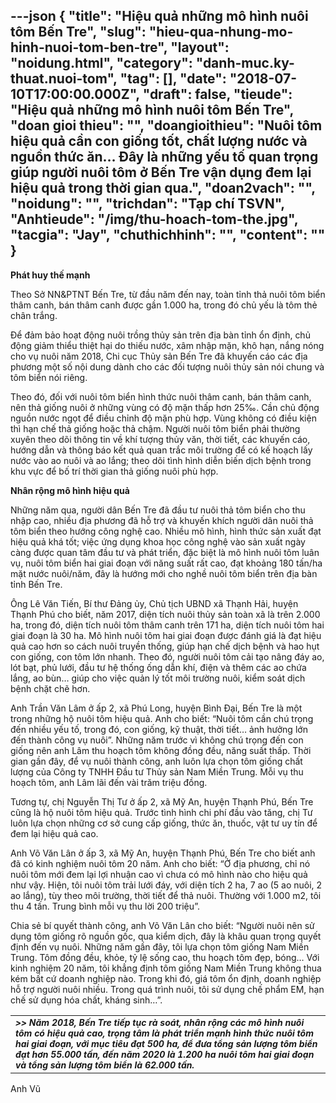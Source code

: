 ---json
{
    "title": "Hiệu quả những mô hình nuôi tôm Bến Tre",
    "slug": "hieu-qua-nhung-mo-hinh-nuoi-tom-ben-tre",
    "layout": "noidung.html",
    "category": "danh-muc.ky-thuat.nuoi-tom",
    "tag": [],
    "date": "2018-07-10T17:00:00.000Z",
    "draft": false,
    "tieude": "Hiệu quả những mô hình nuôi tôm Bến Tre",
    "doan gioi thieu": "",
    "doangioithieu": "Nuôi tôm hiệu quả cần con giống tốt, chất lượng nước và nguồn thức ăn… Đây là những yếu tố quan trọng giúp người nuôi tôm ở Bến Tre vận dụng đem lại hiệu quả trong thời gian qua.",
    "doan2vach": "",
    "noidung": "",
    "trichdan": "Tạp chí TSVN",
    "Anhtieude": "/img/thu-hoach-tom-the.jpg",
    "tacgia": "Jay",
    "chuthichhinh": "",
    "__content__": ""
}
---
<p><span style="font-size:14px"><strong>P</strong><strong>h&aacute;t huy thế mạnh</strong></span></p>

<p><span style="font-size:14px">Theo Sở NN&amp;PTNT Bến Tre, từ đầu năm đến nay, to&agrave;n tỉnh thả nu&ocirc;i t&ocirc;m biển th&acirc;m canh, b&aacute;n th&acirc;m canh được gần 1.000 ha, trong đ&oacute; chủ yếu l&agrave; t&ocirc;m thẻ ch&acirc;n trắng.</span></p>

<p><span style="font-size:14px">Để đảm bảo hoạt động nu&ocirc;i trồng thủy sản tr&ecirc;n địa b&agrave;n tỉnh ổn định, chủ động giảm thiểu thiệt hại do thiếu nước, x&acirc;m nhập mặn, kh&ocirc; hạn, nắng n&oacute;ng cho vụ nu&ocirc;i năm 2018, Chi cục Thủy sản Bến Tre đ&atilde; khuyến c&aacute;o c&aacute;c địa phương một số nội dung d&agrave;nh cho c&aacute;c đối tượng nu&ocirc;i thủy sản n&oacute;i chung v&agrave; t&ocirc;m biển n&oacute;i ri&ecirc;ng.</span></p>

<p><span style="font-size:14px">Theo đ&oacute;, đối với nu&ocirc;i t&ocirc;m biển h&igrave;nh thức nu&ocirc;i th&acirc;m canh, b&aacute;n th&acirc;m canh, n&ecirc;n thả giống nu&ocirc;i ở những v&ugrave;ng c&oacute; độ mặn thấp hơn 25&permil;. Cần chủ động nguồn nước ngọt để điều chỉnh độ mặn ph&ugrave; hợp. V&ugrave;ng kh&ocirc;ng c&oacute; điều kiện th&igrave; hạn chế thả giống hoặc thả chậm. Người nu&ocirc;i t&ocirc;m biển phải thường xuy&ecirc;n theo d&otilde;i th&ocirc;ng tin về kh&iacute; tượng thủy văn, thời tiết, c&aacute;c khuyến c&aacute;o, hướng dẫn v&agrave; th&ocirc;ng b&aacute;o kết quả quan trắc m&ocirc;i trường để c&oacute; kế hoạch lấy nước v&agrave;o ao nu&ocirc;i v&agrave; ao lắng; theo d&otilde;i t&igrave;nh h&igrave;nh diễn biến dịch bệnh trong khu vực để bố tr&iacute; thời gian thả giống nu&ocirc;i ph&ugrave; hợp.</span></p>

<p><span style="font-size:14px"><strong>Nh&acirc;n rộng m&ocirc; h&igrave;nh hiệu quả</strong></span></p>

<p><span style="font-size:14px">Những năm qua, người d&acirc;n Bến Tre đ&atilde; đầu tư nu&ocirc;i thả t&ocirc;m biển cho thu nhập cao, nhiều địa phương đ&atilde; hỗ trợ v&agrave; khuyến kh&iacute;ch người d&acirc;n nu&ocirc;i thả t&ocirc;m biển theo hướng c&ocirc;ng nghệ cao. Nhiều m&ocirc; h&igrave;nh, h&igrave;nh thức sản xuất đạt hiệu quả kh&aacute; tốt; việc ứng dụng khoa học c&ocirc;ng nghệ v&agrave;o sản xuất ng&agrave;y c&agrave;ng được quan t&acirc;m đầu tư v&agrave; ph&aacute;t triển, đặc biệt l&agrave; m&ocirc; h&igrave;nh nu&ocirc;i t&ocirc;m lu&acirc;n vụ, nu&ocirc;i t&ocirc;m biển hai giai đoạn với năng suất rất cao, đạt khoảng 180 tấn/ha mặt nước nu&ocirc;i/năm, đ&acirc;y l&agrave; hướng mới cho nghề nu&ocirc;i t&ocirc;m biển tr&ecirc;n địa b&agrave;n tỉnh Bến Tre.</span></p>

<p><span style="font-size:14px">&Ocirc;ng L&ecirc; Văn Tiến, B&iacute; thư Đảng ủy, Chủ tịch UBND x&atilde; Thạnh Hải, huyện Thạnh Ph&uacute; cho biết, năm 2017, diện t&iacute;ch nu&ocirc;i thủy sản to&agrave;n x&atilde; l&agrave; tr&ecirc;n 2.000 ha, trong đ&oacute;, diện t&iacute;ch nu&ocirc;i t&ocirc;m th&acirc;m canh tr&ecirc;n 171 ha, diện t&iacute;ch nu&ocirc;i t&ocirc;m hai giai đoạn l&agrave; 30 ha. M&ocirc; h&igrave;nh nu&ocirc;i t&ocirc;m hai giai đoạn được đ&aacute;nh gi&aacute; l&agrave; đạt hiệu quả cao hơn so c&aacute;ch nu&ocirc;i truyền thống, gi&uacute;p hạn chế dịch bệnh v&agrave; hao hụt con giống, con t&ocirc;m lớn nhanh. Theo đ&oacute;, người nu&ocirc;i t&ocirc;m cải tạo n&acirc;ng đ&aacute;y ao, l&oacute;t bạt, phủ lưới, đầu tư hệ thống ống dẫn kh&iacute;, điện v&agrave; th&ecirc;m c&aacute;c ao chứa lắng, ao b&ugrave;n&hellip; gi&uacute;p cho việc quản l&yacute; tốt m&ocirc;i trường nu&ocirc;i, kiểm so&aacute;t dịch bệnh chặt chẽ hơn.</span></p>

<p><span style="font-size:14px">Anh Trần Văn L&acirc;m ở ấp 2, x&atilde; Ph&uacute; Long, huyện B&igrave;nh Đại, Bến Tre l&agrave; một trong những hộ nu&ocirc;i t&ocirc;m hiệu quả. Anh cho biết: &ldquo;Nu&ocirc;i t&ocirc;m cần ch&uacute; trọng đến nhiều yếu tố, trong đ&oacute;, con giống, kỹ thuật, thời tiết&hellip; ảnh hưởng lớn đến th&agrave;nh c&ocirc;ng vụ nu&ocirc;i&rdquo;. Những năm trước v&igrave; kh&ocirc;ng ch&uacute; trọng đến con giống n&ecirc;n anh L&acirc;m thu hoạch t&ocirc;m kh&ocirc;ng đồng đều, năng suất thấp. Thời gian gần đ&acirc;y, để vụ nu&ocirc;i th&agrave;nh c&ocirc;ng, anh lu&ocirc;n lựa chọn t&ocirc;m giống chất lượng của C&ocirc;ng ty TNHH Đầu tư Thủy sản Nam Miền Trung. Mỗi vụ thu hoạch t&ocirc;m, anh L&acirc;m l&atilde;i đến v&agrave;i trăm triệu đồng.</span></p>

<p><span style="font-size:14px">Tương tự, chị Nguyễn Thị Tư ở ấp 2, x&atilde; Mỹ An, huyện Thạnh Ph&uacute;, Bến Tre cũng l&agrave; hộ nu&ocirc;i t&ocirc;m hiệu quả. Trước t&igrave;nh h&igrave;nh chi ph&iacute; đầu v&agrave;o tăng, chị Tư lu&ocirc;n lựa chọn những cơ sở cung cấp giống, thức ăn, thuốc, vật tư uy t&iacute;n để đem lại hiệu quả cao.</span></p>

<p><span style="font-size:14px">Anh V&otilde; Văn L&acirc;n ở ấp 3, x&atilde; Mỹ An, huyện Thạnh Ph&uacute;, Bến Tre cho biết anh đ&atilde; c&oacute; kinh nghiệm nu&ocirc;i t&ocirc;m 20 năm. Anh cho biết: &ldquo;Ở địa phương, chỉ n&oacute; nu&ocirc;i t&ocirc;m mới đem lại lợi nhuận cao v&igrave; chưa c&oacute; m&ocirc; h&igrave;nh n&agrave;o cho hiệu quả như vậy. Hiện, t&ocirc;i nu&ocirc;i t&ocirc;m trải lưới đ&aacute;y, với diện t&iacute;ch 2 ha, 7 ao (5 ao nu&ocirc;i, 2 ao lắng), t&ugrave;y theo m&ocirc;i trường, thời tiết để thả nu&ocirc;i. Thường với 1.000 m2, t&ocirc;i thu 4 tấn. Trung b&igrave;nh mỗi vụ thu lời 200 triệu&rdquo;.</span></p>

<p><span style="font-size:14px">Chia sẻ b&iacute; quyết th&agrave;nh c&ocirc;ng, anh V&otilde; Văn L&acirc;n cho biết: &ldquo;Người nu&ocirc;i n&ecirc;n sử dụng t&ocirc;m giống r&otilde; nguồn gốc, qua kiểm dịch, đ&acirc;y l&agrave; kh&acirc;u quan trọng quyết định đến vụ nu&ocirc;i. Những năm gần đ&acirc;y, t&ocirc;i lựa chọn t&ocirc;m giống Nam Miền Trung. T&ocirc;m đồng đều, khỏe, tỷ lệ sống cao, thu hoạch t&ocirc;m đẹp, b&oacute;ng&hellip; Với kinh nghiệm 20 năm, t&ocirc;i khẳng định t&ocirc;m giống Nam Miền Trung kh&ocirc;ng thua k&eacute;m bất cứ doanh nghiệp n&agrave;o. Trong khi đ&oacute;, gi&aacute; t&ocirc;m ổn định, doanh nghiệp hỗ trợ người nu&ocirc;i nhiều. Trong qu&aacute; tr&igrave;nh nu&ocirc;i, t&ocirc;i sử dụng chế phẩm EM, hạn chế sử dụng h&oacute;a chất, kh&aacute;ng sinh&hellip;&rdquo;.</span></p>

<table>
	<tbody>
		<tr>
			<td><span style="font-size:14px"><strong><em>&gt;&gt; Năm 2018, Bến Tre tiếp tục r&agrave; so&aacute;t, nh&acirc;n rộng c&aacute;c m&ocirc; h&igrave;nh nu&ocirc;i t&ocirc;m c&oacute; hiệu quả cao, trọng t&acirc;m l&agrave; ph&aacute;t triển mạnh h&igrave;nh thức nu&ocirc;i t&ocirc;m hai giai đoạn, với mục ti&ecirc;u đạt 500 ha, để đưa tổng sản lượng t&ocirc;m biển đạt hơn 55.000 tấn, đến năm 2020 l&agrave; 1.200 ha nu&ocirc;i t&ocirc;m hai giai đoạn v&agrave; tổng sản lượng t&ocirc;m biển l&agrave; 62.000 tấn.</em></strong></span></td>
		</tr>
	</tbody>
</table>

<p><span style="font-size:14px">Anh Vũ&nbsp;</span></p>
